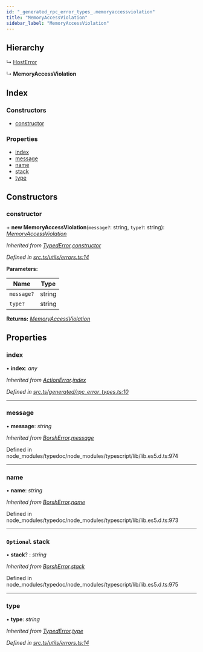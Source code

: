 ```yaml
---
id: "_generated_rpc_error_types_.memoryaccessviolation"
title: "MemoryAccessViolation"
sidebar_label: "MemoryAccessViolation"
---
```


## Hierarchy

  ↳ [HostError](_generated_rpc_error_types_.hosterror.md)

  ↳ **MemoryAccessViolation**

## Index

### Constructors

* [constructor](_generated_rpc_error_types_.memoryaccessviolation.md#constructor)

### Properties

* [index](_generated_rpc_error_types_.memoryaccessviolation.md#index)
* [message](_generated_rpc_error_types_.memoryaccessviolation.md#message)
* [name](_generated_rpc_error_types_.memoryaccessviolation.md#name)
* [stack](_generated_rpc_error_types_.memoryaccessviolation.md#optional-stack)
* [type](_generated_rpc_error_types_.memoryaccessviolation.md#type)

## Constructors

###  constructor

\+ **new MemoryAccessViolation**(`message?`: string, `type?`: string): *[MemoryAccessViolation](_generated_rpc_error_types_.memoryaccessviolation.md)*

*Inherited from [TypedError](_utils_errors_.typederror.md).[constructor](_utils_errors_.typederror.md#constructor)*

*Defined in [src.ts/utils/errors.ts:14](https://github.com/nearprotocol/nearlib/blob/de49029/src.ts/utils/errors.ts#L14)*

**Parameters:**

Name | Type |
------ | ------ |
`message?` | string |
`type?` | string |

**Returns:** *[MemoryAccessViolation](_generated_rpc_error_types_.memoryaccessviolation.md)*

## Properties

###  index

• **index**: *any*

*Inherited from [ActionError](_generated_rpc_error_types_.actionerror.md).[index](_generated_rpc_error_types_.actionerror.md#index)*

*Defined in [src.ts/generated/rpc_error_types.ts:10](https://github.com/nearprotocol/nearlib/blob/de49029/src.ts/generated/rpc_error_types.ts#L10)*

___

###  message

• **message**: *string*

*Inherited from [BorshError](_utils_serialize_.borsherror.md).[message](_utils_serialize_.borsherror.md#message)*

Defined in node_modules/typedoc/node_modules/typescript/lib/lib.es5.d.ts:974

___

###  name

• **name**: *string*

*Inherited from [BorshError](_utils_serialize_.borsherror.md).[name](_utils_serialize_.borsherror.md#name)*

Defined in node_modules/typedoc/node_modules/typescript/lib/lib.es5.d.ts:973

___

### `Optional` stack

• **stack**? : *string*

*Inherited from [BorshError](_utils_serialize_.borsherror.md).[stack](_utils_serialize_.borsherror.md#optional-stack)*

Defined in node_modules/typedoc/node_modules/typescript/lib/lib.es5.d.ts:975

___

###  type

• **type**: *string*

*Inherited from [TypedError](_utils_errors_.typederror.md).[type](_utils_errors_.typederror.md#type)*

*Defined in [src.ts/utils/errors.ts:14](https://github.com/nearprotocol/nearlib/blob/de49029/src.ts/utils/errors.ts#L14)*
